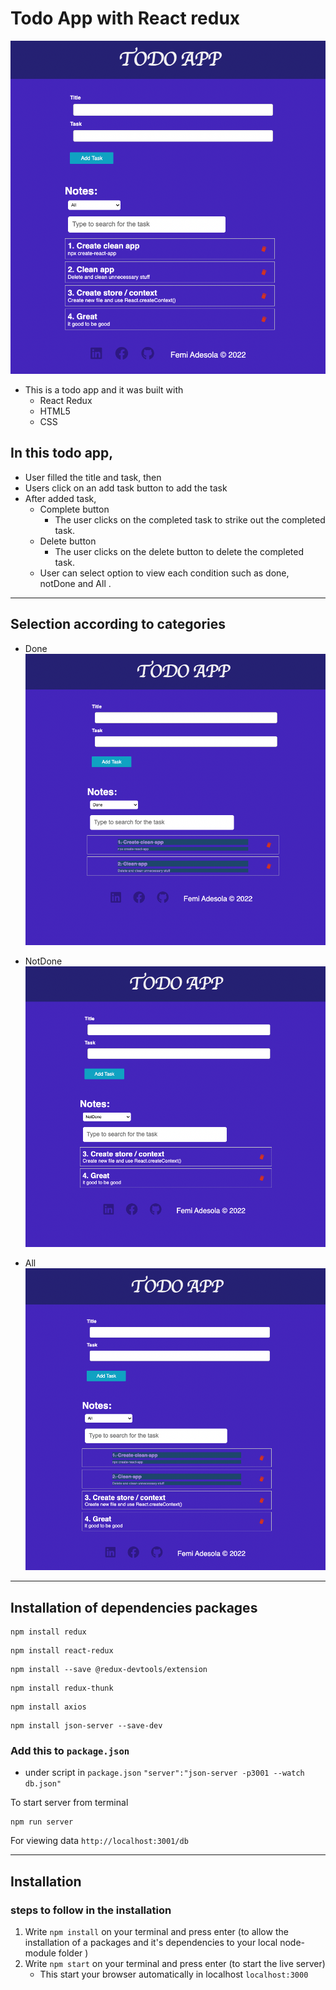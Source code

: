 # Todo App with React redux

![All](/img/All.png)

- This is a todo app and it was built with 
    - React Redux
    - HTML5
    - CSS
 
## In this todo app, 
-   User filled the title and task, then
-   Users click on an add task button to add the task 
-   After added task,
    - Complete button
        - The user clicks on the completed task to strike out the completed task.
    - Delete button
        - The user clicks on the delete button to delete the completed task.
    - User can select option to view each condition such as done, notDone and All .

---

## Selection according to categories
-   Done
    ![Done](/img/Done.png)

 -   NotDone
    ![NotDone](/img/NotDone.png)

-   All
    ![TodoApp](/img/TodoApp.png)

---
## Installation of dependencies packages
```shell
npm install redux
```

```shell
npm install react-redux 
```

```shell
npm install --save @redux-devtools/extension
```

```shell
npm install redux-thunk
```

```shell
npm install axios
```

```shell
npm install json-server --save-dev 
```
### Add this to `package.json`
- under script in `package.json`
`"server":"json-server -p3001 --watch db.json"`

To start server from terminal 
```shell
npm run server
```
For viewing data 
`http://localhost:3001/db`

---
## Installation 
### steps to follow in the installation
1. Write `npm install` on your terminal and press enter (to allow the installation of a packages and it's dependencies to your local node-module folder )
2. Write `npm start` on your terminal and press enter (to start the live server)
    - This start your browser automatically in localhost `localhost:3000`